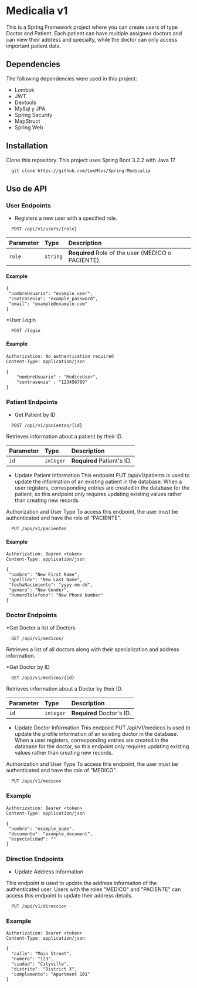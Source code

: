 # Medicalia v1

This is a Spring Framework project where you can create users of type Doctor and Patient. Each patient can have multiple assigned doctors and can view their address and specialty, while the doctor can only access important patient data.

## Dependencies
The following dependencies were used in this project:
* Lombok 
* JWT 
* Devtools
* MySql y JPA
* Spring Security
* MapStruct
* Spring Web

## Installation 

Clone this repository. This project uses Spring Boot 3.2.2 with Java 17.
```
  git clone https://github.com/LeoMtos/Spring-Medicalia
```
## Uso de API

### User Endpoints
* Registers a new user with a specified role.
```http
  POST /api/v1/users/{role}
```
| Parameter | Type     | Description                |
| :-------- | :------- | :------------------------- |
| `role` | `string` |  **Required** Role of the user (MEDICO o PACIENTE). |

#### Example
```
{
 "nombreUsuario": "example_user",
 "contrasenia": "example_password",
 "email": "example@example.com"
}
```

*User Login

```http
  POST /login
```

#### Example
```
Authorization: No authentication required
Content-Type: application/json

{
    "nombreUsuario" : "MedicoUser",
    "contrasenia" : "123456789"
}
```

### Patient Endpoints

* Get Patient by ID
```http
  POST /api/v1/pacientes/{id}
```
Retrieves information about a patient by their ID.

| Parameter | Type     | Description                |
| :-------- | :------- | :------------------------- |
| `id` | `integer` |  **Required** Patient's ID. |

* Update Patient Information
This endpoint PUT /api/v1/patients is used to update the information of an existing patient in the database. When a user registers, corresponding entries are created in the database for the patient, so this endpoint only requires updating existing values rather than creating new records.

Authorization and User Type
To access this endpoint, the user must be authenticated and have the role of "PACIENTE".

```http
  PUT /api/v1/pacientes
```

#### Example
```
Authorization: Bearer <token>
Content-Type: application/json

{
 "nombre": "New First Name",
 "apellido": "New Last Name",
 "fechaNacimiento": "yyyy-mm-dd",
 "genero": "New Gender",
 "numeroTelefono": "New Phone Number"
}
```

### Doctor Endpoints
*Get Doctor a list of Doctors

```http
  GET /api/v1/medicos/
```
Retrieves a list of all doctors along with their specialization and address information.

*Get Doctor by ID

```http
  GET /api/v1/medicos/{id}
```
Retrieves information about a Doctor by their ID.

| Parameter | Type     | Description                |
| :-------- | :------- | :------------------------- |
| `id` | `integer` |  **Required** Doctor's ID. |

* Update Doctor Information
This endpoint PUT /api/v1/medicos is used to update the profile information of an existing doctor in the database. When a user registers, corresponding entries are created in the database for the doctor, so this endpoint only requires updating existing values rather than creating new records.

Authorization and User Type
To access this endpoint, the user must be authenticated and have the role of "MEDICO".

```http
  PUT /api/v1/medicos
```
### Example
```
Authorization: Bearer <token>
Content-Type: application/json

{
 "nombre": "example_name",
 "documento": "example_document",
 "especialidad": ""
}

```
### Direction Endpoints

* Update Address Information

This endpoint is used to update the address information of the authenticated user. Users with the roles "MEDICO" and "PACIENTE" can access this endpoint to update their address details.

```http
  PUT /api/v1/direccion
```

### Example
```
Authorization: Bearer <token>
Content-Type: application/json

{
  "calle": "Main Street",
  "numero": "123",
  "ciudad": "Cityville",
  "distrito": "District X",
  "complemento": "Apartment 101"
}
```
